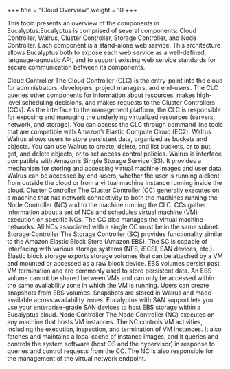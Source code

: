 +++
title = "Cloud Overview"
weight = 10
+++

This topic presents an overview of the components in Eucalyptus.Eucalyptus is comprised of several components: Cloud Controller, Walrus, Cluster Controller, Storage Controller, and Node Controller. Each component is a stand-alone web service. This architecture allows Eucalyptus both to expose each web service as a well-defined, language-agnostic API, and to support existing web service standards for secure communication between its components. 


Cloud Controller
 The Cloud Controller (CLC) is the entry-point into the cloud for administrators, developers, project managers, and end-users. The CLC queries other components for information about resources, makes high-level scheduling decisions, and makes requests to the Cluster Controllers (CCs). As the interface to the management platform, the CLC is responsible for exposing and managing the underlying virtualized resources (servers, network, and storage). You can access the CLC through command line tools that are compatible with Amazon’s Elastic Compute Cloud (EC2). 
Walrus
 Walrus allows users to store persistent data, organized as buckets and objects. You can use Walrus to create, delete, and list buckets, or to put, get, and delete objects, or to set access control policies. Walrus is interface compatible with Amazon’s Simple Storage Service (S3). It provides a mechanism for storing and accessing virtual machine images and user data. Walrus can be accessed by end-users, whether the user is running a client from outside the cloud or from a virtual machine instance running inside the cloud. 
Cluster Controller
 The Cluster Controller (CC) generally executes on a machine that has network connectivity to both the machines running the Node Controller (NC) and to the machine running the CLC. CCs gather information about a set of NCs and schedules virtual machine (VM) execution on specific NCs. The CC also manages the virtual machine networks. All NCs associated with a single CC must be in the same subnet. 
Storage Controller
 The Storage Controller (SC) provides functionality similar to the Amazon Elastic Block Store (Amazon EBS). The SC is capable of interfacing with various storage systems (NFS, iSCSI, SAN devices, etc.). Elastic block storage exports storage volumes that can be attached by a VM and mounted or accessed as a raw block device. EBS volumes persist past VM termination and are commonly used to store persistent data. An EBS volume cannot be shared between VMs and can only be accessed within the same availability zone in which the VM is running. Users can create snapshots from EBS volumes. Snapshots are stored in Walrus and made available across availability zones. Eucalyptus with SAN support lets you use your enterprise-grade SAN devices to host EBS storage within a Eucalyptus cloud. 
Node Controller
 The Node Controller (NC) executes on any machine that hosts VM instances. The NC controls VM activities, including the execution, inspection, and termination of VM instances. It also fetches and maintains a local cache of instance images, and it queries and controls the system software (host OS and the hypervisor) in response to queries and control requests from the CC. The NC is also responsible for the management of the virtual network endpoint. 
